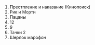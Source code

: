 1. Престпление и наказание (Кинопоиск)
2. Рик и Морти
3. Пацаны
4. 12
5. 9
6. Тачки 2
7. Шерлок марофон